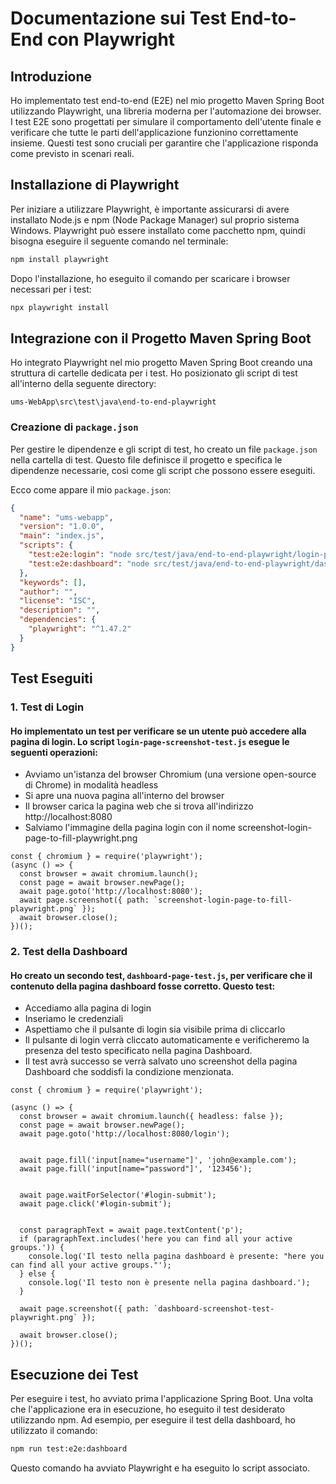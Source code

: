 
# Documentazione sui Test End-to-End con Playwright

## Introduzione

Ho implementato test end-to-end (E2E) nel mio progetto Maven Spring Boot utilizzando Playwright, una libreria moderna per l'automazione dei browser. I test E2E sono progettati per simulare il comportamento dell'utente finale e verificare che tutte le parti dell'applicazione funzionino correttamente insieme. Questi test sono cruciali per garantire che l'applicazione risponda come previsto in scenari reali.

## Installazione di Playwright

Per iniziare a utilizzare Playwright, è importante assicurarsi di avere installato Node.js e npm (Node Package Manager) sul proprio sistema Windows. 
Playwright può essere installato come pacchetto npm, quindi bisogna eseguire il seguente comando nel terminale:

```bash
npm install playwright
```

Dopo l'installazione, ho eseguito il comando per scaricare i browser necessari per i test:

```bash
npx playwright install
```

## Integrazione con il Progetto Maven Spring Boot

Ho integrato Playwright nel mio progetto Maven Spring Boot creando una struttura di cartelle dedicata per i test. Ho posizionato gli script di test all'interno della seguente directory:

```
ums-WebApp\src\test\java\end-to-end-playwright
```

### Creazione di `package.json`

Per gestire le dipendenze e gli script di test, ho creato un file `package.json` nella cartella di test. Questo file definisce il progetto e specifica le dipendenze necessarie, così come gli script che possono essere eseguiti.

Ecco come appare il mio `package.json`:

```json
{
  "name": "ums-webapp",
  "version": "1.0.0",
  "main": "index.js",
  "scripts": {
    "test:e2e:login": "node src/test/java/end-to-end-playwright/login-page-screenshot-test.js",
    "test:e2e:dashboard": "node src/test/java/end-to-end-playwright/dashboard-page-test.js"
  },
  "keywords": [],
  "author": "",
  "license": "ISC",
  "description": "",
  "dependencies": {
    "playwright": "^1.47.2"
  }
}

```

## Test Eseguiti



### 1. Test di Login

#### Ho implementato un test per verificare se un utente può accedere alla pagina di login. Lo script `login-page-screenshot-test.js` esegue le seguenti operazioni:
- Avviamo un'istanza del browser Chromium (una versione open-source di Chrome) in modalità headless
- Si apre una nuova pagina all'interno del browser
- Il browser carica la pagina web che si trova all'indirizzo http://localhost:8080
- Salviamo l'immagine della pagina login con il nome screenshot-login-page-to-fill-playwright.png


```
const { chromium } = require('playwright');
(async () => {
  const browser = await chromium.launch();
  const page = await browser.newPage();
  await page.goto('http://localhost:8080'); 
  await page.screenshot({ path: `screenshot-login-page-to-fill-playwright.png` });
  await browser.close();
})();

```


### 2. Test della Dashboard

#### Ho creato un secondo test, `dashboard-page-test.js`, per verificare che il contenuto della pagina dashboard fosse corretto. Questo test:
- Accediamo alla pagina di login
- Inseriamo le credenziali
- Aspettiamo che il pulsante di login sia visibile prima di cliccarlo
- Il pulsante di login verrà cliccato automaticamente e verificheremo la presenza del testo specificato nella pagina Dashboard.
- Il test avrà successo se verrà salvato uno screenshot della pagina Dashboard che soddisfi la condizione menzionata.

```
const { chromium } = require('playwright');

(async () => {
  const browser = await chromium.launch({ headless: false });
  const page = await browser.newPage();
  await page.goto('http://localhost:8080/login');
  
 
  await page.fill('input[name="username"]', 'john@example.com');
  await page.fill('input[name="password"]', '123456');


  await page.waitForSelector('#login-submit');
  await page.click('#login-submit');


  const paragraphText = await page.textContent('p'); 
  if (paragraphText.includes('here you can find all your active groups.')) {
    console.log('Il testo nella pagina dashboard è presente: "here you can find all your active groups."');
  } else {
    console.log('Il testo non è presente nella pagina dashboard.');
  }

  await page.screenshot({ path: `dashboard-screenshot-test-playwright.png` });

  await browser.close();
})();

```

## Esecuzione dei Test

Per eseguire i test, ho avviato prima l'applicazione Spring Boot. Una volta che l'applicazione era in esecuzione, ho eseguito il test desiderato utilizzando npm. Ad esempio, per eseguire il test della dashboard, ho utilizzato il comando:

```bash
npm run test:e2e:dashboard
```

Questo comando ha avviato Playwright e ha eseguito lo script associato.

